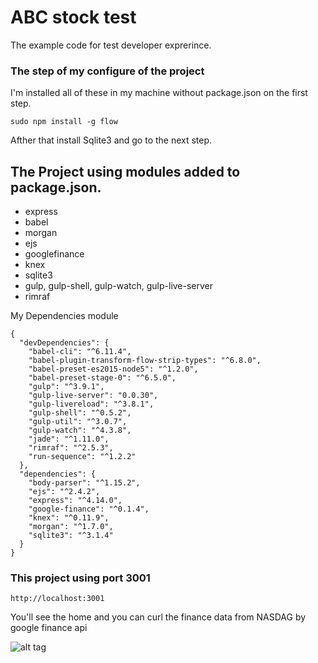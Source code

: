 # ABC stock test
The example code for test developer exprerince.


### The step of my configure of the project 
I'm installed all of these in my machine without package.json on the first step.
```
sudo npm install -g flow
```
Afther that install Sqlite3 and go to the next step.

## The Project using modules added to package.json.
- express
- babel
- morgan
- ejs
- googlefinance
- knex 
- sqlite3
- gulp, gulp-shell, gulp-watch, gulp-live-server
- rimraf


My Dependencies module

```
{
  "devDependencies": {
    "babel-cli": "^6.11.4",
    "babel-plugin-transform-flow-strip-types": "^6.8.0",
    "babel-preset-es2015-node5": "^1.2.0",
    "babel-preset-stage-0": "^6.5.0",
    "gulp": "^3.9.1",
    "gulp-live-server": "0.0.30",
    "gulp-livereload": "^3.8.1",
    "gulp-shell": "^0.5.2",
    "gulp-util": "^3.0.7",
    "gulp-watch": "^4.3.8",
    "jade": "^1.11.0",
    "rimraf": "^2.5.3",
    "run-sequence": "^1.2.2"
  },
  "dependencies": {
    "body-parser": "^1.15.2",
    "ejs": "^2.4.2",
    "express": "^4.14.0",
    "google-finance": "^0.1.4",
    "knex": "^0.11.9",
    "morgan": "^1.7.0",
    "sqlite3": "^3.1.4"
  }
}
```

### This project using port 3001
```
http://localhost:3001
```
You'll see the home and you can curl the finance data from NASDAG by google finance api

![alt tag](http://www.mx7.com/i/b82/nzvvYE.png)

